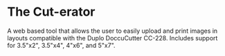# The Cut-erator

A web based tool that allows the user to easily upload and print images in layouts compatible with the Duplo DoccuCutter CC-228. Includes support for 3.5"x2", 3.5"x4", 4"x6", and 5"x7".
